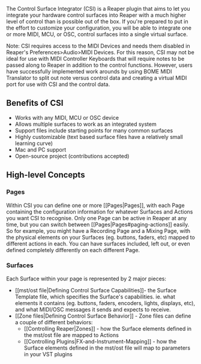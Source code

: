 The Control Surface Integrator (CSI) is a Reaper plugin that aims to let you integrate your hardware control surfaces into Reaper with a much higher level of control than is possible out of the box. If you're prepared to put in the effort to customize your configuration, you will be able to integrate one or more MIDI, MCU, or OSC, control surfaces into a single virtual surface.

Note: CSI requires access to the MIDI Devices and needs them disabled in Reaper's Preferences>Audio>MIDI Devices. For this reason, CSI may not be ideal for use with MIDI Controller Keyboards that will require notes to be passed along to Reaper in addition to the control functions. However, users have successfully implemented work arounds by using BOME MIDI Translator to split out note versus control data and creating a virtual MIDI port for use with CSI and the control data.

## Benefits of CSI

* Works with any MIDI, MCU or OSC device
* Allows multiple surfaces to work as an integrated system
* Support files include starting points for many common surfaces
* Highly customizable (text based surface files have a relatively small learning curve)
* Mac and PC support
* Open-source project (contributions accepted)

## High-level Concepts

### Pages
Within CSI you can define one or more [[Pages|Pages]], with each Page containing the configuration information for whatever Surfaces and Actions you want CSI to recognise. Only one Page can be active in Reaper at any time, but you can switch between [[Pages|Pages#paging-actions]] easily. So for example, you might have a Recording Page and a Mixing Page, with the physical elements on your Surfaces (eg. buttons, faders, etc) mapped to different actions in each. You can have surfaces included, left out, or even defined completely differently on each different Page.

### Surfaces
Each Surface within your page is represented by 2 major pieces:

* [[mst/ost file|Defining Control Surface Capabilities]]- the Surface Template file, which specifies the Surface's capabilities. ie. what elements it contains (eg. buttons, faders, encoders, lights, displays, etc), and what MIDI/OSC messages it sends and expects to receive.
* [[Zone files|Defining Control Surface Behavior]] - Zone files can define a couple of different behaviors:
  * [[Controlling Reaper|Zones]] - how the Surface elements defined in the mst/ost file are mapped to Actions
  * [[Controlling Plugins|FX-and-Instrument-Mapping]] - how the Surface elements defined in the mst/ost file will map to parameters in your VST plugins


